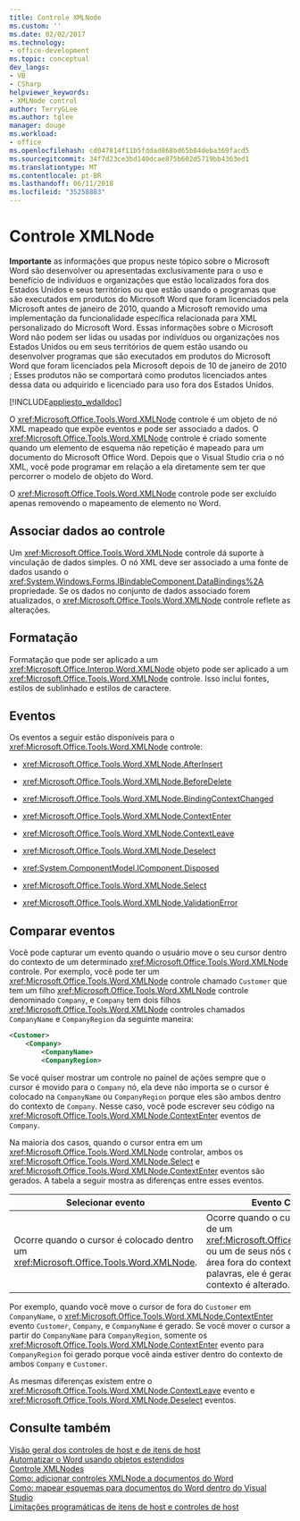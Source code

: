 ```yaml
---
title: Controle XMLNode
ms.custom: ''
ms.date: 02/02/2017
ms.technology:
- office-development
ms.topic: conceptual
dev_langs:
- VB
- CSharp
helpviewer_keywords:
- XMLNode control
author: TerryGLee
ms.author: tglee
manager: douge
ms.workload:
- office
ms.openlocfilehash: cd047814f11b5fddad868bd65b84deba369facd5
ms.sourcegitcommit: 34f7d23ce3bd140dcae875b602d5719bb4363ed1
ms.translationtype: MT
ms.contentlocale: pt-BR
ms.lasthandoff: 06/11/2018
ms.locfileid: "35258883"
---
```

# <a name="xmlnode-control"></a>Controle XMLNode
  **Importante** as informações que propus neste tópico sobre o Microsoft Word são desenvolver ou apresentadas exclusivamente para o uso e benefício de indivíduos e organizações que estão localizados fora dos Estados Unidos e seus territórios ou que estão usando o programas que são executados em produtos do Microsoft Word que foram licenciados pela Microsoft antes de janeiro de 2010, quando a Microsoft removido uma implementação da funcionalidade específica relacionada para XML personalizado do Microsoft Word. Essas informações sobre o Microsoft Word não podem ser lidas ou usadas por indivíduos ou organizações nos Estados Unidos ou em seus territórios de quem estão usando ou desenvolver programas que são executados em produtos do Microsoft Word que foram licenciados pela Microsoft depois de 10 de janeiro de 2010 ; Esses produtos não se comportará como produtos licenciados antes dessa data ou adquirido e licenciado para uso fora dos Estados Unidos.  
  
 [!INCLUDE[appliesto_wdalldoc](../vsto/includes/appliesto-wdalldoc-md.md)]  
  
 O <xref:Microsoft.Office.Tools.Word.XMLNode> controle é um objeto de nó XML mapeado que expõe eventos e pode ser associado a dados. O <xref:Microsoft.Office.Tools.Word.XMLNode> controle é criado somente quando um elemento de esquema não repetição é mapeado para um documento do Microsoft Office Word. Depois que o Visual Studio cria o nó XML, você pode programar em relação a ela diretamente sem ter que percorrer o modelo de objeto do Word.  
  
 O <xref:Microsoft.Office.Tools.Word.XMLNode> controle pode ser excluído apenas removendo o mapeamento de elemento no Word.  
  
## <a name="bind-data-to-the-control"></a>Associar dados ao controle  
 Um <xref:Microsoft.Office.Tools.Word.XMLNode> controle dá suporte à vinculação de dados simples. O nó XML deve ser associado a uma fonte de dados usando o <xref:System.Windows.Forms.IBindableComponent.DataBindings%2A> propriedade. Se os dados no conjunto de dados associado forem atualizados, o <xref:Microsoft.Office.Tools.Word.XMLNode> controle reflete as alterações.  
  
## <a name="formatting"></a>Formatação  
 Formatação que pode ser aplicado a um <xref:Microsoft.Office.Interop.Word.XMLNode> objeto pode ser aplicado a um <xref:Microsoft.Office.Tools.Word.XMLNode> controle. Isso inclui fontes, estilos de sublinhado e estilos de caractere.  
  
## <a name="events"></a>Eventos  
 Os eventos a seguir estão disponíveis para o <xref:Microsoft.Office.Tools.Word.XMLNode> controle:  
  
-   <xref:Microsoft.Office.Tools.Word.XMLNode.AfterInsert>  
  
-   <xref:Microsoft.Office.Tools.Word.XMLNode.BeforeDelete>  
  
-   <xref:Microsoft.Office.Tools.Word.XMLNode.BindingContextChanged>  
  
-   <xref:Microsoft.Office.Tools.Word.XMLNode.ContextEnter>  
  
-   <xref:Microsoft.Office.Tools.Word.XMLNode.ContextLeave>  
  
-   <xref:Microsoft.Office.Tools.Word.XMLNode.Deselect>  
  
-   <xref:System.ComponentModel.IComponent.Disposed>  
  
-   <xref:Microsoft.Office.Tools.Word.XMLNode.Select>  
  
-   <xref:Microsoft.Office.Tools.Word.XMLNode.ValidationError>  
  
## <a name="compare-events"></a>Comparar eventos  
 Você pode capturar um evento quando o usuário move o seu cursor dentro do contexto de um determinado <xref:Microsoft.Office.Tools.Word.XMLNode> controle. Por exemplo, você pode ter um <xref:Microsoft.Office.Tools.Word.XMLNode> controle chamado `Customer` que tem um filho <xref:Microsoft.Office.Tools.Word.XMLNode> controle denominado `Company`, e `Company` tem dois filhos <xref:Microsoft.Office.Tools.Word.XMLNode> controles chamados `CompanyName` e `CompanyRegion` da seguinte maneira:  
  
```xml  
<Customer>  
    <Company>  
        <CompanyName>  
        <CompanyRegion>  
```  
  
 Se você quiser mostrar um controle no painel de ações sempre que o cursor é movido para o `Company` nó, ela deve não importa se o cursor é colocado na `CompanyName` ou `CompanyRegion` porque eles são ambos dentro do contexto de `Company`. Nesse caso, você pode escrever seu código na <xref:Microsoft.Office.Tools.Word.XMLNode.ContextEnter> eventos de `Company`.  
  
 Na maioria dos casos, quando o cursor entra em um <xref:Microsoft.Office.Tools.Word.XMLNode> controlar, ambos os <xref:Microsoft.Office.Tools.Word.XMLNode.Select> e <xref:Microsoft.Office.Tools.Word.XMLNode.ContextEnter> eventos são gerados. A tabela a seguir mostra as diferenças entre esses eventos.  
  
|Selecionar evento|Evento ContextEnter|  
|------------------|------------------------|  
|Ocorre quando o cursor é colocado dentro um <xref:Microsoft.Office.Tools.Word.XMLNode>.|Ocorre quando o cursor é colocado dentro de um <xref:Microsoft.Office.Tools.Word.XMLNode> ou um de seus nós descendentes, de uma área fora do contexto do nó. Em outras palavras, ele é gerado somente quando o contexto é alterado.|  
  
 Por exemplo, quando você move o cursor de fora do `Customer` em `CompanyName`, o <xref:Microsoft.Office.Tools.Word.XMLNode.ContextEnter> evento `Customer`, `Company`, e `CompanyName` é gerado. Se você mover o cursor a partir do `CompanyName` para `CompanyRegion`, somente os <xref:Microsoft.Office.Tools.Word.XMLNode.ContextEnter> evento para `CompanyRegion` foi gerado porque você ainda estiver dentro do contexto de ambos `Company` e `Customer`.  
  
 As mesmas diferenças existem entre o <xref:Microsoft.Office.Tools.Word.XMLNode.ContextLeave> evento e <xref:Microsoft.Office.Tools.Word.XMLNode.Deselect> eventos.  
  
## <a name="see-also"></a>Consulte também  
 [Visão geral dos controles de host e de itens de host](../vsto/host-items-and-host-controls-overview.md)   
 [Automatizar o Word usando objetos estendidos](../vsto/automating-word-by-using-extended-objects.md)   
 [Controle XMLNodes](../vsto/xmlnodes-control.md)   
 [Como: adicionar controles XMLNode a documentos do Word](../vsto/how-to-add-xmlnode-controls-to-word-documents.md)   
 [Como: mapear esquemas para documentos do Word dentro do Visual Studio](../vsto/how-to-map-schemas-to-word-documents-inside-visual-studio.md)   
 [Limitações programáticas de itens de host e controles de host](../vsto/programmatic-limitations-of-host-items-and-host-controls.md)  
  
  